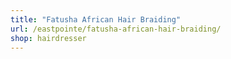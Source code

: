 ```yaml
---
title: "Fatusha African Hair Braiding"
url: /eastpointe/fatusha-african-hair-braiding/
shop: hairdresser
---
```

